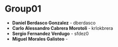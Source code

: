 # Group01

- **Daniel Berdasco Gonzalez** - dberdasco
- **Carlo Alessandro Cabrera Morotoli** - krlokbrera
- **Sergio Fernandez Verdugo** -  sfdez0
- **Miguel Morales Galisteo** - 
